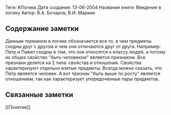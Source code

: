 Теги: #Логика
Дата создания: 13-06-2004
Название книги: Введение в логику
Автор: В.А. Бочаров, В.И. Маркин
## Содержание заметки
Данным термином в логике обозначается все то, в чем предметы сходны друг с другом и чем они отличаются друг от друга. Например: Петр и Павел сходны в том, что они относятся к классу людей, а потому их общее свойство "быть человеком" является признаком. Все признаки делятся на 2 типа: свойства и отношения. Свойства характеризуют отдельно взятые предметы. Всегда можно сказать, что Петр является человек. А вот признак "быть выше по росту" является отношением, так как характеризует упорядоченные пары предметов.

## Связанные заметки
[[Понятие]]